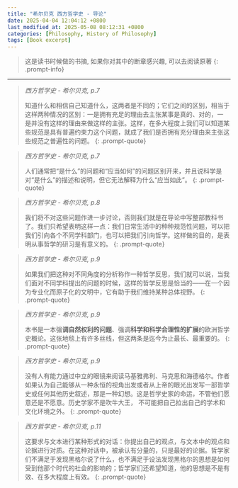 ```yaml
---
title: "希尔贝克 西方哲学史 - 导论"
date: 2025-04-04 12:04:12 +0800
last_modified_at: 2025-05-08 08:12:31 +0800
categories: [Philosophy, History of Philosophy]
tags: [Book excerpt]
---
```

>这是读书时候做的书摘, 如果你对其中的断章感兴趣, 可以去阅读原著
{: .prompt-info}

---


> *西方哲学史 - 希尔贝克, p.7*
>
>知道什么和相信⾃⼰知道什么，这两者是不同的；它们之间的区别，相当于这样两种情况的区别：⼀是拥有充⾜的理由去主张某事是真的、对的，⼀ 是并没有这样的理由来做这样的主张。这样，在多⼤程度上我们可以知道某些规范是具有普遍约束⼒这个问题，就成了我们是否拥有充分理由来主张这些规范之普遍性的问题。
{: .prompt-quote}

> *西方哲学史 - 希尔贝克, p.7*
>
>⼈们通常把“是什么”的问题和“应当如何”的问题区别开来，并且说科学是对“是什么”的描述和说明，但它⽆法解释为什么“应当如此”。
{: .prompt-quote}

> *西方哲学史 - 希尔贝克, p.8*
>
>我们将不对这些问题作进⼀步讨论，否则我们就是在导论中写整部教科书了。我们只希望表明这样⼀点：我们⽇常⽣活中的种种规范性问题，可以把我们引向各个不同学科部门，也可以把我们引向哲学。这样做的⽬的，是表明从事哲学的研习是有意义的。
{: .prompt-quote}

> *西方哲学史 - 希尔贝克, p.9*
>
>如果我们把这种对不同⾓度的分析称作⼀种哲学反思，我们就可以说，当我们⾯对不同学科提出的问题的时候，这样的哲学反思是恰当的——在⼀个因为专业化⽽原⼦化的⽂明中，它有助于我们维持某种总体视野。
{: .prompt-quote}

> *西方哲学史 - 希尔贝克, p.9*
>
>本书是⼀本强**调⾃然权利的问题**、强调**科学和科学合理性的扩展**的欧洲哲学史概论。这张地毯上有许多丝线，但这两条是迄今为⽌最长、最重要的。
{: .prompt-quote}

> *西方哲学史 - 希尔贝克, p.9*
>
>没有⼈有能⼒通过中⽴的眼镜来阅读马基雅弗利、马克思和海德格尔。作者如果认为⾃⼰能够从⼀种永恒的视⾓出发或者从上帝的眼光出发写⼀部哲学史或任何其他历史叙述，那是⼀种幻想。这是哲学史家的命运，不管他们愿意还是不愿意。历史学家不是吹⽜⼤王， 不可能把⾃⼰拉出⾃⼰的学术和⽂化环境之外。
{: .prompt-quote}

> *西方哲学史 - 希尔贝克, p.11*
>
>这要求与文本进行某种形式的对话：你提出自己的观点，与文本中的观点和论据进行对质。在这种对话中，被承认有分量的，只是最好的论据。哲学家们不满足于发现黑格尔说了什么，也不满足于设法发现黑格尔的思想是如何受到他那个时代的社会的影响的；哲学家们还希望知道，他的思想是不是有效、在多大程度上有效。
{: .prompt-quote}

